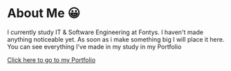 # About Me 😀
I currently study IT & Software Engineering at Fontys. I haven't made anything noticeable yet. As soon as i make something big I will place it here. You can see everything I've made in my study in my Portfolio

[Click here to go to my Portfolio](https://github.com/CrossyChainsaw/Portfolio)
